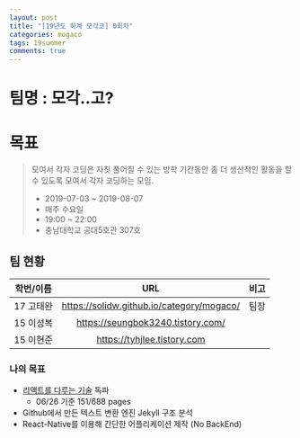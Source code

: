 ```yaml
---
layout: post
title: "[19년도 하계 모각코] 0회차"
categories: mogaco
tags: 19summer
comments: true
---
```


# 팀명 : 모각..고?

# 목표

> 모여서 각자 코딩은 자칫 풀어질 수 있는 방학 기간동안 좀 더 생산적인 활동을 할 수 있도록 모여서 각자 코딩하는 모임.
> 
> -   2019-07-03 ~ 2019-08-07
> -   매주 수요일
> -   19:00 ~ 22:00
> -   충남대학교 공대5호관 307호

## 팀 현황

| 학번/이름 |                    URL                    | 비고 |
| :-------: | :---------------------------------------: | :--: |
| 17 고태완 | https://solidw.github.io/category/mogaco/ | 팀장 |
| 15 이성복 |     https://seungbok3240.tistory.com/     |      |
| 15 이현준 |        https://tyhjlee.tistory.com        |      |



### 나의 목표

-	[리액트를 다루는 기술](https://book.naver.com/bookdb/book_detail.nhn?bid=13799583) 독파
    -   06/26 기준 151/688 pages
-   Github에서 만든 텍스트 변환 엔진 Jekyll 구조 분석
-   React-Native를 이용해 간단한 어플리케이션 제작 (No BackEnd)


